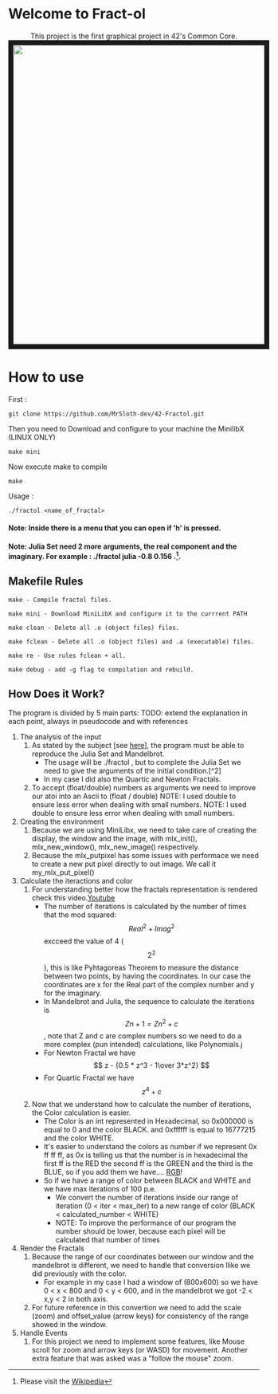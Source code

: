 # Welcome to Fract-ol
<p align="center">
This project is the first graphical project in 42's Common Core.
<img src="https://media.licdn.com/dms/image/D4D22AQELtQ-J7KlTxQ/feedshare-shrink_2048_1536/0/1718983331045?e=1726099200&v=beta&t=LdY0tMwPj98_X8AGRbzH-dsZe0xfyW-G3gDN-dy0DP8" width="800" height="600" border="10"/>
</p>
  
</p>

# How to use

First :
```
git clone https://github.com/MrSloth-dev/42-Fractol.git
```

Then you need to Download and configure to your machine the MinilibX (LINUX ONLY)
```
make mini
```
Now execute make to compile
```
make
```
Usage :
```
./fractol <name_of_fractal>
```
#### Note: Inside there is a menu that you can open if 'h' is pressed.

#### Note: Julia Set need 2 more arguments, the real component and the imaginary. For example : ./fractol julia -0.8 0.156 .[^1].

## Makefile Rules
```
make - Compile fractol files.

make mini - Download MiniLibX and configure it to the currrent PATH

make clean - Delete all .o (object files) files.

make fclean - Delete all .o (object files) and .a (executable) files.

make re - Use rules fclean + all.

make debug - add -g flag to compilation and rebuild.
```

## How Does it Work?

The program is divided by 5 main parts: TODO: extend the explanation in each point, always in pseudocode and with references
1. The analysis of the input
    1. As stated by the subject [see [here]()], the program must be able to reproduce the Julia Set and Mandelbrot.
        - The usage will be ./fractol <name of the fractal>, but to complete the Julia Set we need to give the arguments of the initial condition.[^2]
        - In my case I did also the Quartic and Newton Fractals.
    2. To accept (float/double) numbers as arguments we need to improve our atoi into an Ascii to (float / double) NOTE: I used double to ensure less error when dealing with small numbers. NOTE: I used double to ensure less error when dealing with small numbers.
2. Creating the environment
    1. Because we are using MiniLibx, we need to take care of creating the display, the window and the image, with mlx_init(), mlx_new_window(), mlx_new_image() respectively.
    2. Because the mlx_putpixel has some issues with performace we need to create a new put pixel directly to out image. We call it my_mlx_put_pixel()
3. Calculate the iteractions and color
    1. For understanding better how the fractals representation is rendered check this video.[Youtube](https://www.youtube.com/watch?v=uc2yok_pLV4)
        - The number of iterations is calculated by the number of times that the mod squared:
        $$ Real^2 + Imag^2 $$ excceed the value of 4 ($$ 2^2 $$), this is like Pyhtagoreas Theorem to measure the distance between two points, by having the coordinates. In our case the coordinates are x for the Real part of the complex number and y for the imaginary.
        - In Mandelbrot and Julia, the sequence to calculate the iterations is $$ Zn+1 = Zn^2 +c $$, note that Z and c are complex numbers so we need to do a more complex (pun intended) calculations, like Polynomials.j
        - For Newton Fractal we have $$ z - {0.5 * z^3 - 1\over   3*z^2} $$
        - For Quartic Fractal we have $$ z^4 + c $$
    2. Now that we understand how to calculate the number of iterations, the Color calculation is easier.
        - The Color is an int represented in Hexadecimal, so 0x000000 is equal to 0 and the color BLACK. and 0xffffff is equal to 16777215 and the color WHITE.
        - It's easier to understand the colors as number if we represent 0x ff ff ff, as 0x is telling us that the number is in hexadecimal the first ff is the RED the second ff is the GREEN and the third is the BLUE, so if you add them we have.... [RGB](https://www.google.com/url?sa=t&source=web&rct=j&opi=89978449&url=https://pt.wikipedia.org/wiki/RGB&ved=2ahUKEwicsKbYxOWHAxWIRqQEHSH-DZYQFnoECBMQAQ&usg=AOvVaw1b0slebKyncPhmU0yrybU8)!
        - So if we have a range of color between BLACK and WHITE and we have max iterations of 100 p.e.
            - We convert the number of iterations inside our range of iteration (0 < iter < max_iter) to a new range of color (BLACK < calculated_number < WHITE)
            - NOTE: To improve the performance of our program the number should be lower, because each pixel will be calculated that number of times
4. Render the Fractals
    1. Because the range of our coordinates between our window and the mandelbrot is different, we need to handle that conversion llike we did previously with the color.
        - For example in my case I had a window of (800x600) so we have 0 < x < 800 and 0 < y < 600, and in the mandelbrot we got  -2 < x,y < 2 in both axis.
    2. For future reference in this convertion we need to add the scale (zoom) and offset_value (arrow keys) for consistency of the range showed in the window.
4. Handle Events
    1. For this project we need to implement some features, like Mouse scroll for zoom and arrow keys (or WASD) for movement. Another extra feature that was asked was a "follow the mouse" zoom.


[^1]: Please visit the [Wikipedia](https://en.wikipedia.org/wiki/Julia_set)
